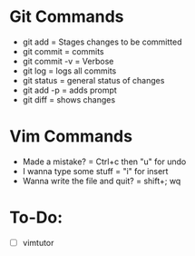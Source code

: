 # Git Commands
- git add = Stages changes to be committed
- git commit = commits 
- git commit -v = Verbose
- git log = logs all commits
- git status = general status of changes
- git add -p = adds prompt 
- git diff = shows changes

# Vim Commands
- Made a mistake? = Ctrl+c then "u" for undo
- I wanna type some stuff = "i" for insert
- Wanna write the file and quit? = shift+; wq



# To-Do:
- [ ] vimtutor




